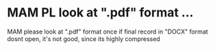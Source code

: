 # MAM PL look at ".pdf" format ...

MAM please look at ".pdf" format once if final record in "DOCX" format dosnt open, it's not good, since its highly compressed 
